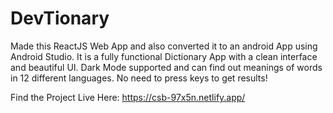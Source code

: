 # DevTionary
Made this ReactJS Web App and also converted it to an android App using Android Studio. It is a fully functional Dictionary App with a clean interface and beautiful UI. Dark Mode supported and can find out meanings of words in 12 different languages. No need to press keys to get results!

Find the Project Live Here:
https://csb-97x5n.netlify.app/

